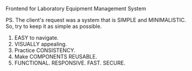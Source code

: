 Frontend for Laboratory Equipment Management System

PS. The client's request was a system that is SIMPLE and MINIMALISTIC. 
So, try to keep it as simple as possible.
1. EASY to navigate.
2. VISUALLY appealing.
3. Practice CONSISTENCY.
4. Make COMPONENTS REUSABLE.
5. FUNCTIONAL. RESPONSIVE. FAST. SECURE.
```
